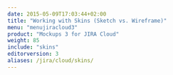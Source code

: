 ```yaml
---
date: 2015-05-09T17:03:44+02:00
title: "Working with Skins (Sketch vs. Wireframe)"
menu: "menujiracloud3"
product: "Mockups 3 for JIRA Cloud"
weight: 85
include: "skins"
editorversion: 3
aliases: /jira/cloud/skins/
---
```

